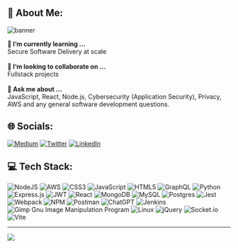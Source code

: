 ## 💫 About Me:
![banner](https://github.com/velvet-jedi/velvet-jedi/assets/132247456/1338e0f8-5719-4f4d-a279-db0fad708c7e)


**🌱 I’m currently learning ...** \
Secure Software Delivery at scale\
\
**👯 I’m looking to collaborate on ...** \
Fullstack projects\
\
**💬 Ask me about ...** \
JavaScript, React, Node.js, Cybersecurity (Application Security), Privacy, AWS and any general software development questions.


## 🌐 Socials:
[![Medium](https://img.shields.io/badge/Medium-12100E?logo=medium&logoColor=white)](https://geekymuch.medium.com/)
[![Twitter](https://img.shields.io/badge/Twitter-%231DA1F2.svg?logo=Twitter&logoColor=white)](https://twitter.com/Sensei_Gakusei)  [![LinkedIn](https://img.shields.io/badge/LinkedIn-%230077B5.svg?logo=linkedin&logoColor=white)](https://www.linkedin.com/in/pranjal-r/)
## 💻 Tech Stack:
![NodeJS](https://img.shields.io/badge/node.js-6DA55F?style=for-the-badge&logo=node.js&logoColor=white) ![AWS](https://img.shields.io/badge/AWS-%23FF9900.svg?style=for-the-badge&logo=amazon-aws&logoColor=white) ![CSS3](https://img.shields.io/badge/css3-%231572B6.svg?style=for-the-badge&logo=css3&logoColor=white) ![JavaScript](https://img.shields.io/badge/javascript-%23323330.svg?style=for-the-badge&logo=javascript&logoColor=%23F7DF1E) ![HTML5](https://img.shields.io/badge/html5-%23E34F26.svg?style=for-the-badge&logo=html5&logoColor=white) ![GraphQL](https://img.shields.io/badge/-GraphQL-E10098?style=for-the-badge&logo=graphql&logoColor=white) ![Python](https://img.shields.io/badge/python-3670A0?style=for-the-badge&logo=python&logoColor=ffdd54) ![Express.js](https://img.shields.io/badge/express.js-%23404d59.svg?style=for-the-badge&logo=express&logoColor=%2361DAFB) ![JWT](https://img.shields.io/badge/JWT-black?style=for-the-badge&logo=JSON%20web%20tokens) ![React](https://img.shields.io/badge/react-%2320232a.svg?style=for-the-badge&logo=react&logoColor=%2361DAFB) ![MongoDB](https://img.shields.io/badge/MongoDB-%234ea94b.svg?style=for-the-badge&logo=mongodb&logoColor=white) ![MySQL](https://img.shields.io/badge/mysql-%2300f.svg?style=for-the-badge&logo=mysql&logoColor=white) ![Postgres](https://img.shields.io/badge/postgres-%23316192.svg?style=for-the-badge&logo=postgresql&logoColor=white) ![Jest](https://img.shields.io/badge/Jest-323330?style=for-the-badge&logo=Jest&logoColor=white) ![Webpack](https://img.shields.io/badge/webpack-%238DD6F9.svg?style=for-the-badge&logo=webpack&logoColor=black) ![NPM](https://img.shields.io/badge/NPM-%23CB3837.svg?style=for-the-badge&logo=npm&logoColor=white) ![Postman](https://img.shields.io/badge/Postman-FF6C37?style=for-the-badge&logo=postman&logoColor=white) ![ChatGPT](https://img.shields.io/badge/chatGPT-74aa9c?style=for-the-badge&logo=openai&logoColor=white) ![Jenkins](https://img.shields.io/badge/jenkins-%232C5263.svg?style=for-the-badge&logo=jenkins&logoColor=white) ![Gimp Gnu Image Manipulation Program](https://img.shields.io/badge/Gimp-657D8B?style=for-the-badge&logo=gimp&logoColor=FFFFFF) ![Linux](https://img.shields.io/badge/Linux-FCC624?style=for-the-badge&logo=linux&logoColor=black) ![jQuery](https://img.shields.io/badge/jquery-%230769AD.svg?style=for-the-badge&logo=jquery&logoColor=white) ![Socket.io](https://img.shields.io/badge/Socket.io-black?style=for-the-badge&logo=socket.io&badgeColor=010101) ![Vite](https://img.shields.io/badge/vite-%23646CFF.svg?style=for-the-badge&logo=vite&logoColor=white)


---
[![](https://visitcount.itsvg.in/api?id=velvet-jedi&label=Profile%20Views&color=11&icon=3&pretty=true)](https://visitcount.itsvg.in)
